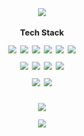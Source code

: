 <div align="center">



  <div>
    <a href="https://yoo-dev.tistory.com/">
      <img src="https://img.shields.io/badge/Tech%20blog-000000?style=flat&logo=Tistory&logoColor=white"/>
    </a>
  </div>


  ### Tech Stack 
  <p align="center">
    <img src="https://img.shields.io/badge/Java-007396?style=flat&logo=OpenJDK&logoColor=white"/>&nbsp
    <img src="https://img.shields.io/badge/SpringBoot-6DB33F?style=flat&logo=SpringBoot&logoColor=white"/>&nbsp
    <img src="https://img.shields.io/badge/Mysql-4479A1?style=flat&logo=MySql&logoColor=white"/>&nbsp
    <img src="https://img.shields.io/badge/Docker-2496ED?style=flat&logo=Docker&logoColor=white"/>&nbsp
    <img src="https://img.shields.io/badge/Linux-FCC624?style=flat&logo=Linux&logoColor=white"/>&nbsp
    <img src="https://img.shields.io/badge/AWS-232F3E?style=flat&logo=AmazonAWS&logoColor=white"/>
  </p>
  <p align="center">
    <img src="https://img.shields.io/badge/Jenkins-D24939?style=flat&logo=Jenkins&logoColor=white"/>&nbsp
    <img src="https://img.shields.io/badge/NGINX-009639?style=flat&logo=NGINX&logoColor=white"/>&nbsp
    <img src="https://img.shields.io/badge/JavaScript-F7DF1E?style=flat&logo=JavaScript&logoColor=white"/>&nbsp
    <img src="https://img.shields.io/badge/React-61DAFB?style=flat&logo=React&logoColor=white"/>
  </p>
  <p align="center">
    <img src="https://img.shields.io/badge/Kotlin-7F52FF?style=flat&logo=Kotlin&logoColor=white"/>&nbsp
    <img src="https://img.shields.io/badge/Kafka-231F20?style=flat&logo=ApacheKafka&logoColor=white"/>
  </p>

  </br>
  <div>
    <a href="https://solved.ac/yoo971202">
      <img src="http://mazassumnida.wtf/api/generate_badge?boj=yoo971202">
    </a>
  </div>

  </br>
  <div>
    <a href="https://github.com/hi0yoo">
      <img src="https://github-readme-stats.vercel.app/api?username=hi0yoo&show_icons=true&theme=prussian"/>
    </a>
  </div>

</div>

<!--
**hi0yoo/hi0yoo** is a ✨ _special_ ✨ repository because its `README.md` (this file) appears on your GitHub profile.

Here are some ideas to get you started:

- 🔭 I’m currently working on ...
- 🌱 I’m currently learning ...
- 👯 I’m looking to collaborate on ...
- 🤔 I’m looking for help with ...
- 💬 Ask me about ...
- 📫 How to reach me: ...
- 😄 Pronouns: ...
- ⚡ Fun fact: ...
-->
